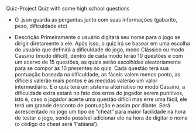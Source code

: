 Quiz-Project
Quiz with some high school questions

- O .json guarda as perguntas junto com suas informações (gabarito, peso, dificuldade etc)

- Descrição
Primeiramente o usuário digitará seu nome para o jogo se dirigir diretamente a
ele. Após isso, o quiz irá se basear em uma escolha do usuário que definirá a
dificuldade do jogo, modo Clássico ou modo Cassino (modo difícil), dentro de cada
modo terão 10 questões e com um acervo de 15 questões, as quais serão escolhidas
aleatoriamente para se compor as 10 presentes no quiz.
Cada questão terá sua pontuação baseada na dificuldade, as fáceis valem
menos ponto, as difíceis valerão mais pontos e as medidas valerão um valor
intermediário.
E o quiz terá um sistema alternativo no modo Cassino, a dificuldade extra
estará no fato dos erros do jogador serem punitivos, isto é, caso o jogador acerte
uma questão difícil mas erre uma fácil, ele terá um grande desconto de pontuação e
assim por diante.
Será acrescentado no jogo um tipo de “cheat” para maior facilidade na hora de
testar o jogo, sendo possível adicionar ele na hora de digitar o nome (o código do
cheat será ‘Fabiana’).